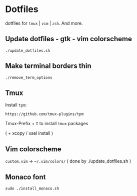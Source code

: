 # Dotfiles

dotfiles for `tmux` | `vim` | `zsh`. And more.

## Update dotfiles - gtk - vim colorscheme

```
./update_dotfiles.sh
```

## Make terminal borders thin

```
./remove_term_options
```

## Tmux

Install `tpm`:

`https://github.com/tmux-plugins/tpm`

Tmux-Prefix + `I` to install `tmux` packages

( + xcopy / xsel install )

## Vim colorscheme

`custom.vim` -> `~/.vim/colors/` ( done by ./update_dotfiles.sh )

## Monaco font

```
sudo ./install_monaco.sh
```
